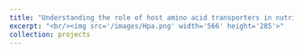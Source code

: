 ```yaml
---
title: "Understanding the role of host amino acid transporters in nutrient acquisition by oomycete pathogens"
excerpt: "<br/><img src='/images/Hpa.png' width='566' height='285'>"
collection: projects
---
```


